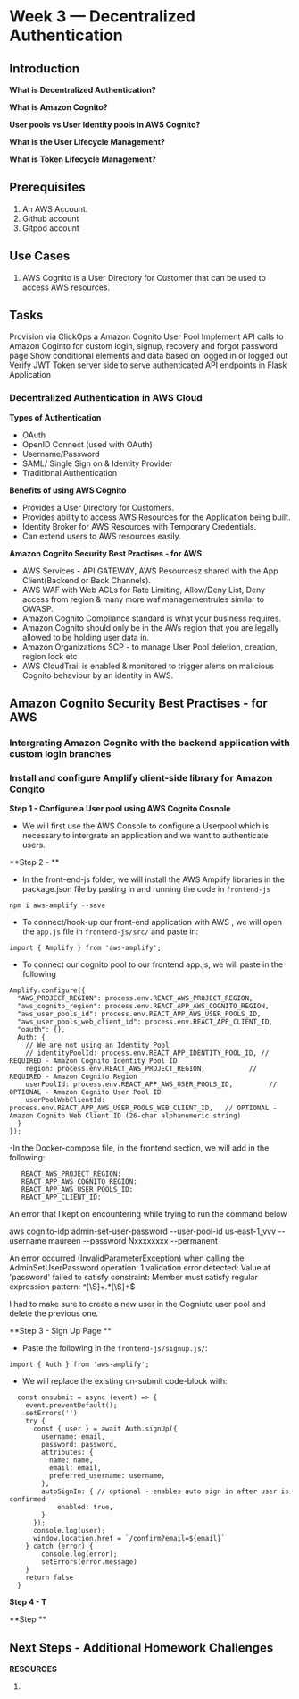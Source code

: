 # Week 3 — Decentralized Authentication

 
## Introduction
**What is Decentralized Authentication?**


**What is Amazon Cognito?**


**User pools vs User Identity pools in AWS Cognito?**


**What is the User Lifecycle Management?**


**What is Token Lifecycle Management?**


## Prerequisites
1. An AWS Account.
2. Github account
3. Gitpod account

## Use Cases
1. AWS Cognito is a User Directory for Customer that can be used to access AWS resources.

## Tasks
Provision via ClickOps a Amazon Cognito User Pool
Implement API calls to Amazon Coginto for custom login, signup, recovery and forgot password page
Show conditional elements and data based on logged in or logged out
Verify JWT Token server side to serve authenticated API endpoints in Flask Application

### Decentralized Authentication in AWS Cloud
**Types of Authentication**
- OAuth
- OpenID Connect (used with OAuth)
- Username/Password
- SAML/ Single Sign on & Identity Provider
- Traditional Authentication

**Benefits of using AWS Cognito**
- Provides a User Directory for Customers.
- Provides ability to access AWS Resources for the Application being built.
- Identity Broker for AWS Resources with Temporary Credentials.
- Can extend users to AWS resources easily.

**Amazon Cognito Security Best Practises - for AWS**
- AWS Services - API GATEWAY, AWS Resourcesz shared with the App Client(Backend or Back Channels).
- AWS WAF with Web ACLs for Rate Limiting, Allow/Deny List, Deny access from region & many more waf managementrules similar to OWASP.
- Amazon Cognito Compliance standard is what your business requires.
- Amazon Cognito should only be in the AWs region that you are legally allowed to be holding user data in.
- Amazon Organizations SCP - to manage User Pool deletion, creation, region lock etc
- AWS CloudTrail is enabled & monitored to trigger alerts on malicious Cognito behaviour by an identity in AWS.

**Amazon Cognito Security Best Practises - for AWS**
- 


### Intergrating Amazon Cognito with the backend application with custom login branches
### Install and configure Amplify client-side library for Amazon Congito
**Step 1 - Configure a User pool using AWS Cognito Cosnole**
- We will first use the AWS Console to configure a Userpool which is necessary to intergrate an application and we want to authenticate users.

**Step 2 - **
- In the front-end-js folder, we will install the AWS Amplify libraries in the package.json file by pasting in and running the code in ```frontend-js```
```
npm i aws-amplify --save
```

- To connect/hook-up our front-end application with AWS , we will open the ```app.js``` file in ```frontend-js/src/``` and paste in:
```
import { Amplify } from 'aws-amplify';
```

- To connect our cognito pool to our frontend app.js, we will paste in the following
```
Amplify.configure({
  "AWS_PROJECT_REGION": process.env.REACT_AWS_PROJECT_REGION,
  "aws_cognito_region": process.env.REACT_APP_AWS_COGNITO_REGION,
  "aws_user_pools_id": process.env.REACT_APP_AWS_USER_POOLS_ID,
  "aws_user_pools_web_client_id": process.env.REACT_APP_CLIENT_ID,
  "oauth": {},
  Auth: {
    // We are not using an Identity Pool
    // identityPoolId: process.env.REACT_APP_IDENTITY_POOL_ID, // REQUIRED - Amazon Cognito Identity Pool ID
    region: process.env.REACT_AWS_PROJECT_REGION,           // REQUIRED - Amazon Cognito Region
    userPoolId: process.env.REACT_APP_AWS_USER_POOLS_ID,         // OPTIONAL - Amazon Cognito User Pool ID
    userPoolWebClientId: process.env.REACT_APP_AWS_USER_POOLS_WEB_CLIENT_ID,   // OPTIONAL - Amazon Cognito Web Client ID (26-char alphanumeric string)
  }
});
```

-In the Docker-compose file, in the frontend section, we will add in the following:
```
   REACT_AWS_PROJECT_REGION:
   REACT_APP_AWS_COGNITO_REGION:
   REACT_APP_AWS_USER_POOLS_ID:
   REACT_APP_CLIENT_ID:    
```

An error that I kept on encountering while trying to run the command below

aws cognito-idp admin-set-user-password --user-pool-id us-east-1_vvv --username maureen --password Nxxxxxxxx --permanent

An error occurred (InvalidParameterException) when calling the AdminSetUserPassword operation: 1 validation error detected: Value at 'password' failed to satisfy constraint: Member must satisfy regular expression pattern: ^[\S]+.*[\S]+$

I had to make sure to create a new user in the Cogniuto user pool and delete the previous one.


**Step 3 - Sign Up Page **
- Paste the following in the ```frontend-js/signup.js/```:
```
import { Auth } from 'aws-amplify';
```

- We will replace the existing on-submit code-block with:
```
  const onsubmit = async (event) => {
    event.preventDefault();
    setErrors('')
    try {
      const { user } = await Auth.signUp({
        username: email,
        password: password,
        attributes: {
          name: name,
          email: email,
          preferred_username: username,
        },
        autoSignIn: { // optional - enables auto sign in after user is confirmed
            enabled: true,
        }
      });
      console.log(user);
      window.location.href = `/confirm?email=${email}`
    } catch (error) {
        console.log(error);
        setErrors(error.message)
    }
    return false
  }
```


**Step 4 - T**


**Step **


## Next Steps - Additional Homework Challenges



**RESOURCES**
1. [](https://docs.amplify.aws/lib/auth/emailpassword/q/platform/js/)
